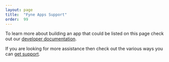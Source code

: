 ```yaml
---
layout: page
title:  "Fyne Apps Support"
order:  99
---
```


To learn more about building an app that could be listed on this page check out our [developer documentation](https://developer.fyne.io/).

If you are looking for more assistance then check out the various ways you can [get support](https://fyne.io/support/#contact).
